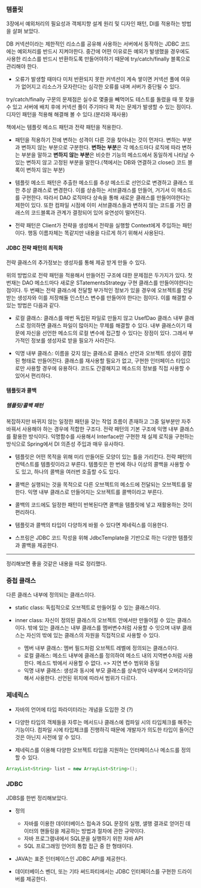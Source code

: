 ### 템플릿

3장에서 예외처리의 필요성과 객체지향 설계 원리 및 디자인 패턴, DI를 적용하는 방법을 살펴 보았다.

DB 커넥션이라는 제한적인 리소스를 공유해 사용하는 서버에서 동작하는 JDBC 코드에는 예외처리를 반드시 지켜야한다. 중간에 어떤 이유로든 예외가 발생했을 경우에도 사용한 리소스를 반드시 반환하도록 만들어야하기 때문에 try/catch/finally 블록으로 관리해야 한다.

* 오류가 발생할 때마다 미처 반환되지 못한 커넥션이 계속 쌓이면 커넥션 풀에 여유가 없어지고 리소스가 모자란다는 심각한 오류를 내며 서버가 중단될 수 있다.


try/catch/finally 구문의 문제점은 실수로 몇줄을 빼먹어도 테스트를 돌렸을 때 못 찾을 수 있고 서버에 배치 후에 커넥션 풀이 주기마다 꽉 차는 문제가 발생할 수 있는 점이다. 디자인 패턴을 적용해 해결해 볼 수 있다.(분리와 재사용)

책에서는 템플릿 메소드 패턴과 전략 패턴을 적용한다.

* 패턴을 적용하기 전에 변하는 성격이 다른 것을 찾아내는 것이 먼저다. 변하는 부분과 변하지 않는 부분으로 구분한다. **변하는 부분**은 각 메소드마다 로직에 따라 변하는 부분을 말하고 **변하지 않는 부분**은 비슷한 기능의 메소드에서 동일하게 나타날 수 있는 변하지 않고 고정된 부분을 말한다.(책에서는 DB와 연결하고 close() 코드 블록이 변하지 않는 부분)

* 템플릿 메소드 패턴은 추출한 메소드를 추상 메소드로 선언으로 변경하고 클래스 또한 추상 클래스로 변경한다. 이를 상송하는 서브클래스를 만들어, 거기서 이 메소드를 구현한다. 따라서 DAO 로직마다 상속을 통해 새로운 클래스를 만들어야한다는 제한이 있다. 또한 컴파일 시점에 이미 서브클래스들과 변하지 않는 코드를 가진 클래스의 코드블록과 관계가 결정되어 있어 유연성이 떨어진다.

* 전략 패턴은 Client가 전략을 생성해서 전략을 실행할 Context에게 주입하는 패턴이다. 행동 이름자체는 똑같지만 내용을 다르게 하기 위해서 사용된다.


#### JDBC 전략 패턴의 최적화

전략 클래스의 추가정보는 생성자를 통해 제공 받게 만들 수 있다.

 위의 방법으로 전략 패턴을 적용해서 만들어진 구조에 대한 문제점은 두가지가 있다. 첫 번재는 DAO 메소드마다 새로운 STatementsStrategy 구현 클래스를 만들어야한다는 점이다. 두 번째는 전략 클래스에 전달할 부가적인 정보가 있을 경우에 오브젝트를 전달받는 생성자와 이를 저장해둘 인스턴스 변수를 만들어야 한다는 점이다. 이를 해결할 수 있는 방법은 다음과 같다.

* 로컬 클래스: 클래스를 매번 독립된 파일로 만들지 않고 UsefDao 클래스 내부 클래스로 정의하면 클래스 파일이 많아지는 무제를 해결할 수 있다. 내부 클래스이기 때문에 자신을 선언한 메소드의 로컬 변수에 접근할 수 있다는 장점이 있다. 그래서 부가적인 정보를 생성자로 받을 필요가 사라진다.

* 익명 내부 클래스: 이름을 갖지 않는 클래스로 클래스 선언과 오브젝트 생성이 결합된 형태로 만들어진다. 클래스를 재사용할 필요가 없고, 구현한 인터페이스 타입으로만 사용할 경우에 유용하다. 코드도 간결해지고 메소드의 정보를 직접 사용할 수 있어서 편리하다.


#### 템플릿과 콜백

##### 템플릿/콜백 패턴

 복잡하지만 바뀌지 않는 일정한 패턴을 갖는 작업 흐름이 존재하고 그중 일부분만 자주 바꿔서 사용해야 하는 경우에 적합한 구조다. 전략 패턴의 기본 구조에 익명 내부 클래스를 활용한 방식이다. 익명함수를 사용해서 Interface만 구현한 채 실제 로직을 구현하는 방식으로 Spring에서 DI 의존성 주입과 매우 유사하다.

* 템플릿은 어떤 목적을 위해 미리 만들어둔 모양이 있는 틀을 가리킨다. 전략 패턴의 컨텍스트를 템플릿이라고 부른다. 템플릿은 한 번에 하나 이상의 콜백을 사용할 수도 있고, 하나의 콜백을 여러번 호출할 수도 있다.

* 콜백은 실행되는 것을 목적으로 다른 오브젝트의 메소드에 전달되는 오브젝트를 말한다. 익명 내부 클래스로 만들어지는 오브젝트를 콜백이라고 부른다.

* 콜백의 코드에도 일정한 패턴이 반복된다면 콜백을 템플릿에 넣고 재활용하는 것이 편리하다.

* 템플릿과 콜백의 타입이 다양하게 바뀔 수 있다면 제네릭스를 이용한다.

* 스프링은 JDBC 코드 작성을 위해 JdbcTemplate을 기반으로 하는 다양한 템플릿과 콜백을 제공한다.


***

정리해보면 좋을 것같은 내용을 따로 정리했다.


### 중첩 클래스

다른 클래스 내부에 정의되는 클래스이다.

* static class: 독립적으로 오브젝트로 만들어질 수 있는 클래스이다.

* inner class: 자신이 정의된 클래스의 오브젝트 안에서만 만들어질 수 있는 클래스이다. 밖에 있는 클래스는 내부 클래스를 멤버변수처럼 사용할 수 잇으며 내부 클래스는 자신의 밖에 있는 클래스의 자원을 직접적으로 사용할 수 있다.

	* 멤버 내부 클래스: 멤버 필드처럼 오브젝트 레벨에 정의되는 클래스이다.
	* 로컬 클래스: 메소드 내부에 클래스를 정의하여 메소드 내의 지역변수처럼 사용한다. 메소드 밖에서 사용할 수 없다. => 지연 변수 범위와 동일
	* 익명 내부 클래스: 생성과 동시에 부모 클래스를 상속받아 내부에서 오버라이딩해서 사용한다. 선언된 위치에 따라서 범위가 다르다.


### 제네릭스

* 자바의 언어에 타입 파라미터라는 개념을 도입한 것 (?)

* 다양한 타입의 객체들을 자루는 메서드나 클래스에 컴파일 시의 타입체크를 해주는 기능이다. 컴파일 시에 타입체크를 진행하긱 때문에 개발자가 의도한 타입이 들어간 것은 아닌지 사전에 알 수 있다.

* 제네릭스를 이용해 다양한 오브젝트 타입을 지원하는 인터페이스나 메소드를 정의할 수 있다.

``` java
ArrayList<String> list = new ArrayList<String>();
```


### JDBC

JDBS를 한번 정리해보았다.

* 정의

	* 자바를 이용한 데이터베이스 접속과 SQL 문장의 실행, 샐행 결과로 얻어진 데이터의 핸들링을 제공하는 방법과 절차에 관한 규약이다. 
	* 자바 프로그램내에서 SQL문을 실행하기 위한 자바 API
	* SQL 프로그래밍 언어의 통합 접근 중 한 형태이다. 

* JAVA는 표준 인터페이스인 JDBC API를 제공한다.

* 데이터베이스 벤더, 또는 기타 써드파티에서는 JDBC 인터페이스를 구현한 드라이버를 제공한다.
